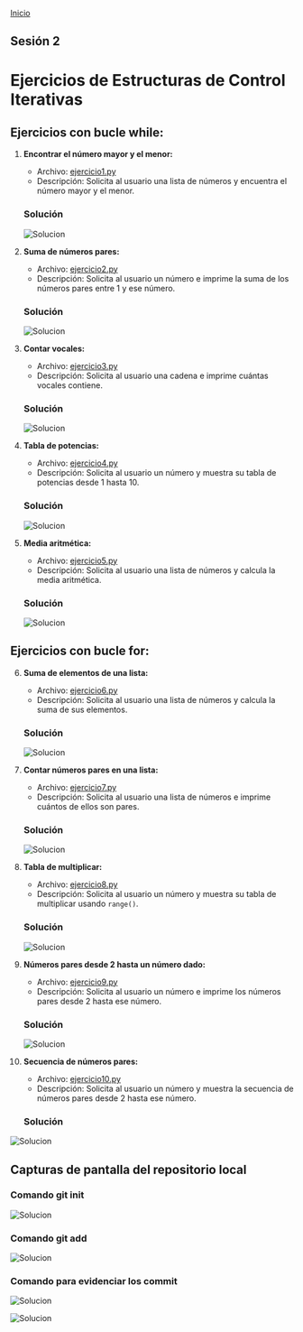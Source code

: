 <!-- No borrar o modificar -->
[Inicio](./index.md)

## Sesión 2


# Ejercicios de Estructuras de Control Iterativas

## Ejercicios con bucle while:

1. **Encontrar el número mayor y el menor:**
   - Archivo: [ejercicio1.py](ejercicio1.py)
   - Descripción: Solicita al usuario una lista de números y encuentra el número mayor y el menor.
   ### Solución
   ![Solucion](foto\while_e1.png)

2. **Suma de números pares:**
   - Archivo: [ejercicio2.py](ejercicio2.py)
   - Descripción: Solicita al usuario un número e imprime la suma de los números pares entre 1 y ese número.
   ### Solución
   ![Solucion](foto\while_e2.png)

3. **Contar vocales:**
   - Archivo: [ejercicio3.py](ejercicio3.py)
   - Descripción: Solicita al usuario una cadena e imprime cuántas vocales contiene.
   ### Solución
   ![Solucion](foto\while_e3.png)

4. **Tabla de potencias:**
   - Archivo: [ejercicio4.py](ejercicio4.py)
   - Descripción: Solicita al usuario un número y muestra su tabla de potencias desde 1 hasta 10.
   ### Solución
   ![Solucion](foto\while_e4.png)

5. **Media aritmética:**
   - Archivo: [ejercicio5.py](ejercicio5.py)
   - Descripción: Solicita al usuario una lista de números y calcula la media aritmética.
   ### Solución
   ![Solucion](foto\while_e5.png)

## Ejercicios con bucle for:

6. **Suma de elementos de una lista:**
   - Archivo: [ejercicio6.py](ejercicio6.py)
   - Descripción: Solicita al usuario una lista de números y calcula la suma de sus elementos.
   ### Solución
   ![Solucion](foto\for_e1.png)

7. **Contar números pares en una lista:**
   - Archivo: [ejercicio7.py](ejercicio7.py)
   - Descripción: Solicita al usuario una lista de números e imprime cuántos de ellos son pares.
   ### Solución
   ![Solucion](foto\for_e2.png)

8. **Tabla de multiplicar:**
   - Archivo: [ejercicio8.py](ejercicio8.py)
   - Descripción: Solicita al usuario un número y muestra su tabla de multiplicar usando `range()`.
   ### Solución
   ![Solucion](foto\for_e3.png)

9. **Números pares desde 2 hasta un número dado:**
   - Archivo: [ejercicio9.py](ejercicio9.py)
   - Descripción: Solicita al usuario un número e imprime los números pares desde 2 hasta ese número.
   ### Solución
   ![Solucion](foto\for_e4.png)

10. **Secuencia de números pares:**
    - Archivo: [ejercicio10.py](ejercicio10.py)
    - Descripción: Solicita al usuario un número y muestra la secuencia de números pares desde 2 hasta ese número.
    ### Solución
   ![Solucion](foto\for_e5.png)

## Capturas de pantalla del repositorio local

### Comando git init

![Solucion](foto/git_init.png)

### Comando git add

![Solucion](foto/git_add.png)

### Comando para evidenciar los commit

![Solucion](foto/git_log1.png)

![Solucion](foto/git_log2.png)

